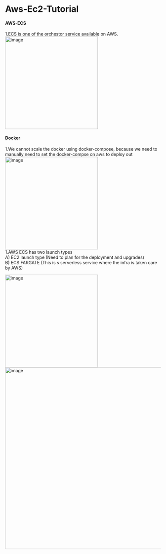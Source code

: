 # Aws-Ec2-Tutorial
<h4>AWS-ECS</h4>
1.ECS is one of the orchestor service available on AWS.</br>
<img width="300" alt="image" src="https://github.com/vamshikrish007/Aws-Ec2-Tutorial/assets/17798810/2497cd97-a3e0-402d-acbd-26e639302057">
<h4>Docker</h4>
1.We cannot scale the docker using docker-compose, because we need to manually need to set the docker-compse on aws to deploy out 
<img width="300" alt="image" src="https://github.com/vamshikrish007/Aws-Ec2-Tutorial/assets/17798810/d029598f-ec40-4310-9d0e-d31dca11d140"> <br
                                                                                                                                              
1.AWS ECS has two launch types <br/>
A) EC2 launch type (Need to plan for the deployment and upgrades) <br/>
B) ECS FARGATE (This is s serverless service where the infra is taken care by AWS) <br/>

<img width="300" alt="image" src="https://github.com/vamshikrish007/Aws-Ec2-Tutorial/assets/17798810/d557dc7d-4f3b-423c-95d8-39c43b8ea5df"> <br/>
<img width="589" alt="image" src="https://github.com/vamshikrish007/Aws-Ec2-Tutorial/assets/17798810/d3d22026-d57d-4d63-8a53-236e5c7b7467">






